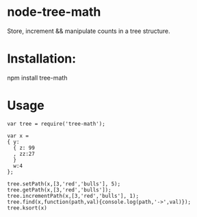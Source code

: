node-tree-math
==============

Store, increment &amp;&amp; manipulate counts in a tree structure.

# Installation:

npm install tree-math

# Usage

    var tree = require('tree-math');
    
    var x =
    { y:
      { z: 99
      , zz:27
      }
      w:4
    };
    
    tree.setPath(x,[3,'red','bulls'], 5);
    tree.getPath(x,[3,'red','bulls']);
    tree.incrementPath(x,[3,'red','bulls'], 1);
    tree.find(x,function(path,val){console.log(path,'->',val)});
    tree.ksort(x)



